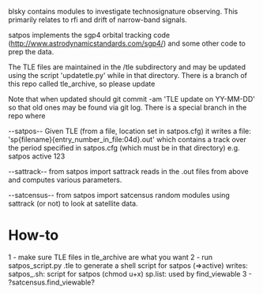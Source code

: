 blsky contains modules to investigate technosignature observing.  This primarily relates to rfi and drift of narrow-band signals.

satpos  implements the sgp4 orbital tracking code (http://www.astrodynamicstandards.com/sgp4/) and some other code to prep the data.

The TLE files are maintained in the /tle subdirectory and may be updated using the script 'updatetle.py' while in that directory.  There is a branch of this repo called tle\_archive, so please update

Note that when updated should git commit -am 'TLE update on YY-MM-DD' so that old ones may be found via git log.  There is a special branch in the repo where

--satpos--
Given TLE (from a file, location set in satpos.cfg) it writes a file:
    'sp{filename}{entry_number_in_file:04d}.out' which contains a track over the period specified in satpos.cfg (which must be in that directory)
e.g. satpos active 123


--sattrack--
from satpos import sattrack
reads in the .out files from above and computes various parameters.

--satcensus--
from satpos import satcensus
random modules using sattrack (or not) to look at satellite data.


How-to
======
1 - make sure TLE files in tle_archive are what you want
2 - run satpos_script.py <filename>.tle to generate a shell script for satpos (<filename>=>active)
    writes:  satpos_<filename>.sh:  script for satpos (chmod u+x)
             sp<filename>.list:  used by find_viewable
3 - ?satcensus.find_viewable?
